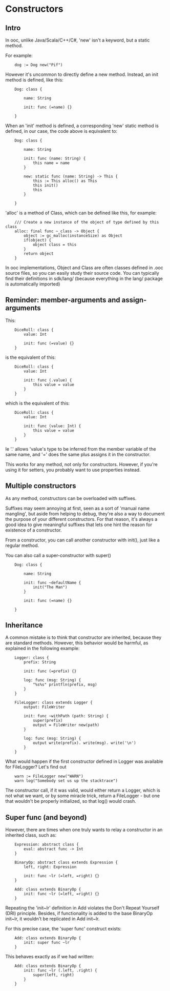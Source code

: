 Constructors
============

Intro
-----

In ooc, unlike Java/Scala/C++/C#, 'new' isn't a keyword, but a static method.

For example:

~~~
    dog := Dog new("Pif")
~~~

However it's uncommon to directly define a new method. Instead, an init method is
defined, like this:

~~~
    Dog: class {

        name: String

        init: func (=name) {}

    }
~~~

When an 'init' method is defined, a corresponding 'new' static method is defined, in our case,
the code above is equivalent to:

~~~
    Dog: class {

        name: String

        init: func (name: String) {
            this name = name
        }

        new: static func (name: String) -> This {
            this := This alloc() as This
            this init()
            this
        }

    }
~~~

'alloc' is a method of Class, which can be defined like this, for example:

~~~
    /// Create a new instance of the object of type defined by this class
    alloc: final func ~_class -> Object {
        object := gc_malloc(instanceSize) as Object
        if(object) {
            object class = this
        }
        return object
    }
~~~

In ooc implementations, Object and Class are often classes defined in .ooc source
files, so you can easily study their source code. You can typically find their definitions
in sdk/lang/ (because everything in the lang/ package is automatically imported)

Reminder: member-arguments and assign-arguments
-----------------------------------------------

This:

~~~
    DiceRoll: class {
        value: Int

        init: func (=value) {}
    }
~~~

is the equivalent of this:

~~~
    DiceRoll: class {
        value: Int

        init: func (.value) {
            this value = value
        }
    }
~~~

which is the equivalent of this:

~~~
    DiceRoll: class {
        value: Int

        init: func (value: Int) {
            this value = value
        }
    }
~~~

Ie '.' allows 'value's type to be inferred from the member variable
of the same name, and '=' does the same plus assigns it in the constructor.

This works for any method, not only for constructors. However, if you're using
it for setters, you probably want to use properties instead.

Multiple constructors
---------------------

As any method, constructors can be overloaded with suffixes.

Suffixes may seem annoying at first, seen as a sort of 'manual name mangling',
but aside from helping to debug, they're also a way to document the purpose of your
different constructors. For that reason, it's always a good idea to give meaningful
suffixes that lets one hint the reason for existence of a constructor.

From a constructor, you can call another constructor with init(), just like a regular
method.

You can also call a super-constructor with super()

~~~
    Dog: class {

        name: String

        init: func ~defaultName {
            init("The Man")
        }

        init: func (=name) {}

    }
~~~

Inheritance
-----------

A common mistake is to think that constructor are inherited, because they are standard
methods. However, this behavior would be harmful, as explained in the following example:

~~~
    Logger: class {
        prefix: String

        init: func (=prefix) {}

        log: func (msg: String) {
            "%s%s" printfln(prefix, msg)
        }
    }

    FileLogger: class extends Logger {
        output: FileWriter

        init: func ~withPath (path: String) {
            super(prefix)
            output = FileWriter new(path)
        }

        log: func (msg: String) {
            output write(prefix). write(msg). write('\n')
        }
    }
~~~

What would happen if the first constructor defined in Logger was available
for FileLogger? Let's find out

~~~
    warn := FileLogger new("WARN")
    warn log("Somebody set us up the stacktrace")
~~~

The constructor call, if it was valid, would either return a Logger, which is
not what we want, or by some miracle trick, return a FileLogger - but one
that wouldn't be properly initialized, so that log() would crash.

Super func (and beyond)
-----------------------

However, there are times when one truly wants to relay a constructor
in an inherited class, such as:

~~~
    Expression: abstract class {
        eval: abstract func -> Int
    }

    BinaryOp: abstract class extends Expression {
        left, right: Expression

        init: func ~lr (=left, =right) {}
    }

    Add: class extends BinaryOp {
        init: func ~lr (=left, =right) {}
    }
~~~

Repeating the 'init~lr' definition in Add violates the Don't Repeat Yourself (DRI)
principle. Besides, if functionality is added to the base BinaryOp init~lr, it
wouldn't be replicated in Add init~lr.

For this precise case, the 'super func' construct exists:

~~~
    Add: class extends BinaryOp {
        init: super func ~lr
    }
~~~

This behaves exactly as if we had written:

~~~
    Add: class extends BinaryOp {
        init: func ~lr (.left, .right) {
            super(left, right)
        }
    }
~~~
